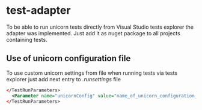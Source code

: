 # test-adapter

To be able to run unicorn tests directly from Visual Studio tests explorer the adapter was implemented. Just add it as nuget package to all projects containing tests.

## Use of unicorn configuration file

To use custom unicorn settings from file when running tests via tests explorer just add next entry to _.runsettings_ file
```xml
</TestRunParameters>
  <Parameter name="unicornConfig" value="name_of_unicorn_configuration_file_in_tests_assembly_dir" />
</TestRunParameters>
```
